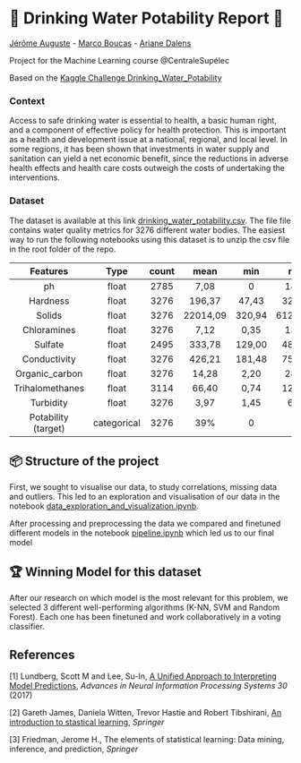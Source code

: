 # :potable_water:  Drinking Water Potability Report :potable_water:

[Jérôme Auguste](https://github.com/jerome-auguste) - [Marco Boucas](https://github.com/marcoboucas) - [Ariane Dalens](https://github.com/ArianeDlns) 

Project for the Machine Learning course @CentraleSupélec

Based on the [Kaggle Challenge Drinking_Water_Potability](https://www.kaggle.com/artimule/drinking-water-probability)

### Context
Access to safe drinking water is essential to health, a basic human right, and a component of effective policy for health protection. This is important as a health and development issue at a national, regional, and local level. In some regions, it has been shown that investments in water supply and sanitation can yield a net economic benefit, since the reductions in adverse health effects and health care costs outweigh the costs of undertaking the interventions.

### Dataset 
The dataset is available at this link [drinking_water_potability.csv](https://www.kaggle.com/artimule/drinking-water-probability/download). The file file contains water quality metrics for 3276 different water bodies. The easiest way to run the following notebooks using this dataset is to unzip the csv file in the root folder of the repo.

|       Features      |     Type     | count |   mean   |   min  |    max   |
|:-------------------:|:------------:|:-----:|:--------:|:------:|:--------:|
| ph                  | float        | 2785  | 7,08     | 0      | 14,00    |
| Hardness            | float        | 3276  | 196,37   | 47,43  | 323,12   |
| Solids              | float        | 3276  | 22014,09 | 320,94 | 61227,20 |
| Chloramines         | float        | 3276  | 7,12     | 0,35   | 13,13    |
| Sulfate             | float        | 2495  | 333,78   | 129,00 | 481,03   |
| Conductivity        | float        | 3276  | 426,21   | 181,48 | 753,34   |
| Organic_carbon      | float        | 3276  | 14,28    | 2,20   | 28,30    |
| Trihalomethanes     | float        | 3114  | 66,40    | 0,74   | 124,00   |
| Turbidity           | float        | 3276  | 3,97     | 1,45   | 6,74     |
| Potability (target) | categorical  | 3276  | 39%      | 0      | 1        |

<!--- [Overleaf report](https://fr.overleaf.com/read/jznbtvznsrfb) --->

## :package: Structure of the project

First, we sought to visualise our data, to study correlations, missing data and outliers. 
This led to an exploration and visualisation of our data in the notebook [data_exploration_and_visualization.ipynb](https://github.com/ArianeDlns/ML-Drinking_Water_Potability/blob/main/Data_exploration_and_visualization.ipynb). 

After processing and preprocessing the data we compared and finetuned different models in the notebook [pipeline.ipynb](https://github.com/ArianeDlns/ML-Drinking_Water_Potability/blob/main/Pipeline.ipynb) which led us to our final model

## :trophy: Winning Model for this dataset

After our research on which model is the most relevant for this problem, we selected 3 different well-performing algorithms (K-NN, SVM and Random Forest). Each one has been finetuned and work collaboratively in a voting classifier.

## References

[1] Lundberg, Scott M and Lee, Su-In, [A Unified Approach to Interpreting Model Predictions](http://papers.nips.cc/paper/7062-a-unified-approach-to-interpreting-model-predictions.pdf), _Advances in Neural Information Processing Systems 30_ (2017)  

[2] Gareth James, Daniela Witten, Trevor Hastie and Robert Tibshirani, [An introduction to stastical learning](https://centralesupelec.edunao.com/pluginfile.php/171459/course/section/30032/2013_Book_AnIntroductionToStatisticalLea.pdf), _Springer_  

[3] Friedman, Jerome H., The elements of statistical learning: Data mining, inference, and prediction, _Springer_ 

